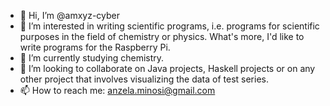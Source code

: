 - 👋 Hi, I’m @amxyz-cyber
- 👀 I’m interested in writing scientific programs, i.e. programs for scientific purposes in the field of chemistry or physics. What's more, I'd like to write programs for the Raspberry Pi.
- 🌱 I’m currently studying chemistry.
- 💞️ I’m looking to collaborate on Java projects, Haskell projects or on any other project that involves visualizing the data of test series.
- 📫 How to reach me: anzela.minosi@gmail.com

<!---
amxyz-cyber/amxyz-cyber is a ✨ special ✨ repository because its `README.md` (this file) appears on your GitHub profile.
You can click the Preview link to take a look at your changes.
--->
